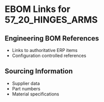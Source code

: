 # EBOM Links for 57_20_HINGES_ARMS

## Engineering BOM References
- Links to authoritative ERP items
- Configuration controlled references

## Sourcing Information
- Supplier data
- Part numbers
- Material specifications
